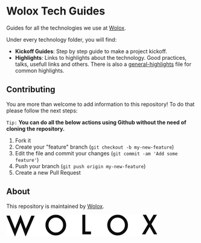 # Wolox Tech Guides

Guides for all the technologies we use at [Wolox](http://wolox.com.ar).

Under every technology folder, you will find:

- **Kickoff Guides**: Step by step guide to make a project kickoff.
- **Highlights**: Links to highlights about the technology. Good practices, talks, usefull links and others. There is also a [general-highlights](general-highlights.md) file for common highlights.


## Contributing

You are more than welcome to add information to this repository! To do that please follow the next steps:

`Tip:` **You can do all the below actions using Github without the need of cloning the repository.**

1. Fork it
2. Create your "feature" branch (`git checkout -b my-new-feature`)
3. Edit the file and commit your changes (`git commit -am 'Add some feature'`)
7. Push your branch (`git push origin my-new-feature`)
8. Create a new Pull Request

## About

This repository is maintained by [Wolox](http://www.wolox.com.ar).

![Wolox](https://raw.githubusercontent.com/Wolox/press-kit/master/logos/logo_banner.png)
